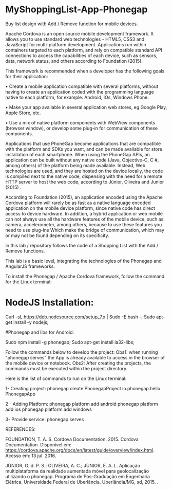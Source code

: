 # MyShoppingList-App-Phonegap


Buy list design with Add / Remove function for mobile devices.

Apache Cordova is an open source mobile development framework. It allows you to use standard web technologies - HTML5, CSS3 and JavaScript for multi-platform development. Applications run within containers targeted to each platform, and rely on compatible standard API connections to access the capabilities of each device, such as sensors, data, network status, and others according to Foundation (2015).

This framework is recommended when a developer has the following goals for their application:

• Create a mobile application compatible with several platforms, without having to create an application coded with the programming language native to each platform, for example: Android, IOs, Windows Phone.

• Make your app available in several application web stores, eg Google Play, Apple Store, etc.

• Use a mix of native platform components with WebView components (browser window), or develop some plug-in for communication of these components.

Applications that use PhoneGap become applications that are compatible with the platform and SDKs you want, and can be made available for store installation of each smartphone. When using the PhoneGap APIs, an application can be built without any native code (Java, Objective-C, C #, among others) of the platform being made available. Instead, Web technologies are used, and they are hosted on the device locally, the code is compiled next to the native code, dispensing with the need for a remote HTTP server to host the web code, according to Júnior, Oliveira and Junior (2015) .

According to Foundation (2015), an application encoded using the Apache Cordova platform will rarely be as fast as a native language encoded application on the mobile device platform, since native code has direct access to device hardware. In addition, a hybrid application or web mobile can not always use all the hardware features of the mobile device, such as: camera, accelerometer, among others, because to use these features you need to use plug-ins Which make the bridge of communication, which may or may not be found depending on its specificity.

In this lab / repository follows the code of a Shopping List with the Add / Remove functions.

This lab is a basic level, integrating the technologies of the Phonegap and AngularJS frameworks.

To install the Phonegap / Apache Cordova framework, follow the command for the Linux terminal:

# NodeJS Installation:

Curl -sL https://deb.nodesource.com/setup_7.x | Sudo -E bash -; Sudo apt-get install -y nodejs;

#Phonegap and libs for Android:

Sudo npm install -g phonegap; Sudo apt-get install ia32-libs;

Follow the commands below to develop the project: Obs1: when running "phonegap serves" the App is already available to access in the browser of the mobile device or notebook. Obs2: After creating the projects, the commands must be executed within the project directory.

Here is the list of commands to run on the Linux terminal:

1- Creating project: phonegap create PhonegapProject io.phonegap.hello PhonegapApp

2 - Adding Platform: phonegap platform add android phonegap platform add ios phonegap platform add windows

3- Provide service: phonegap serves

REFERENCES:

FOUNDATION, T. A. S. Cordova Documentation. 2015. Cordova Documentation. Disponível em: <https://cordova.apache.org/docs/en/latest/guide/overview/index.html>. Acesso em: 13 jul. 2016.


JÚNIOR, G. d. P. S.; OLIVEIRA, A. C.; JÙNIOR, E. A. L. Aplicação multiplataforma da realidade aumentada móvel para geolocalização utilizando o phonegap. Programa de Pós-Graduação em Engenharia Elétrica. Universidade Federal de Uberlância. Uberlândia/MG, sd, 2015. .

